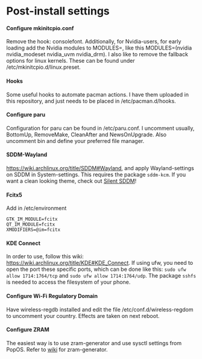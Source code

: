 # Post-install settings
#### Configure mkinitcpio.conf
Remove the hook: consolefont. Additionally, for Nvidia-users, for early loading add the Nvidia modules to MODULES=, like this MODULES=(nvidia nvidia_modeset nvidia_uvm nvidia_drm). I also like to remove the fallback options for linux kernels. These can be found under /etc/mkinitcpio.d/linux.preset.

#### Hooks
Some useful hooks to automate pacman actions. I have them uploaded in this repository, and just needs to be placed in /etc/pacman.d/hooks.

#### Configure paru
Configuration for paru can be found in /etc/paru.conf. I uncomment usually, BottomUp, RemoveMake, CleanAfter and NewsOnUpgrade. Also uncomment bin and define your preferred file manager.

#### SDDM-Wayland
https://wiki.archlinux.org/title/SDDM#Wayland, and apply Wayland-settings on SDDM in System-settings. This requires the package `sddm-kcm`. If you want a clean looking theme, check out [Silent SDDM](https://github.com/uiriansan/SilentSDDM)!

#### Fcitx5
Add in /etc/environment
```
GTK_IM_MODULE=fcitx
QT_IM_MODULE=fcitx
XMODIFIERS=@im=fcitx
```

#### KDE Connect
In order to use, follow this wiki: https://wiki.archlinux.org/title/KDE#KDE_Connect. If using ufw, you need to open the port these specific ports, which can be done like this: `sudo ufw allow 1714:1764/tcp` and `sudo ufw allow 1714:1764/udp`. The package `sshfs` is needed to access the filesystem of your phone. 

#### Configure Wi-Fi Regulatory Domain
Have wireless-regdb installed and edit the file /etc/conf.d/wireless-regdom to uncomment your country. Effects are taken on next reboot.

#### Configure ZRAM
The easiest way is to use zram-generator and use sysctl settings from PopOS. Refer to [wiki](https://wiki.archlinux.org/title/Zram#Using_zram-generator) for zram-generator.
